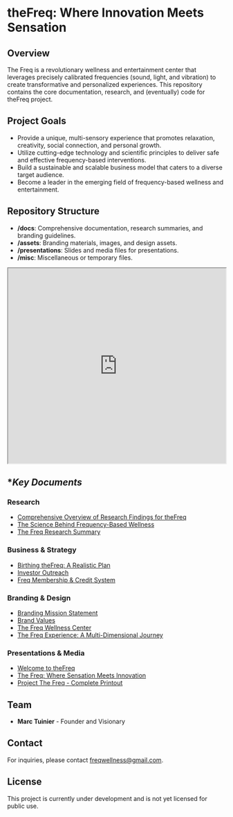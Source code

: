 # theFreq: Where Innovation Meets Sensation

## **Overview**
The Freq is a revolutionary wellness and entertainment center that leverages precisely calibrated frequencies (sound, light, and vibration) to create transformative and personalized experiences. This repository contains the core documentation, research, and (eventually) code for theFreq project.

## **Project Goals**
- Provide a unique, multi-sensory experience that promotes relaxation, creativity, social connection, and personal growth.
- Utilize cutting-edge technology and scientific principles to deliver safe and effective frequency-based interventions.
- Build a sustainable and scalable business model that caters to a diverse target audience.
- Become a leader in the emerging field of frequency-based wellness and entertainment.

## **Repository Structure**
- **/docs**: Comprehensive documentation, research summaries, and branding guidelines.
- **/assets**: Branding materials, images, and design assets.
- **/presentations**: Slides and media files for presentations.
- **/misc**: Miscellaneous or temporary files.

<iframe src="https://gamma.app/embed/79rsh2mkvzvvhns" style="width: 700px; max-width: 100%; height: 450px" allow="fullscreen" title="The Freq: The Science of Sensation"></iframe>


## **Key Documents*
### Research
- [Comprehensive Overview of Research Findings for theFreq](./docs/Comprehensive%20Overview%20of%20Research%20Findings%20for%20theFreq.txt)
- [The Science Behind Frequency-Based Wellness](./assets/The-Science-Behind-Frequency-Based-Wellness.png)
- [The Freq Research Summary](./docs/The-Freq-Research-Summary.pdf)

### Business & Strategy
- [Birthing theFreq: A Realistic Plan](./docs/Birthing%20theFreq_%20A%20Realistic%20Plan)
- [Investor Outreach](./docs/InvestorOutreach.txt)
- [Freq Membership & Credit System](./docs/Freq%20Membership%20%26%20Credit%20System.txt)

### Branding & Design
- [Branding Mission Statement](./docs/brandingmissionstatement.txt)
- [Brand Values](./docs/brandvalues.txt)
- [The Freq Wellness Center](./assets/The-Freq-Wellness-Center.png)
- [The Freq Experience: A Multi-Dimensional Journey](./assets/The-Freq-Experience-A-Multi-Dimensional-Journey.png)

### Presentations & Media
- [Welcome to theFreq](./presentations/Welcom-to-theFreq.pdf)
- [The Freq: Where Sensation Meets Innovation](./presentations/The%20Freq_%20Where%20Sensation%20Meets%20Innovation.html)
- [Project The Freq - Complete Printout](./presentations/Project%20The%20Freq%20-%20Complete%20Printout.pdf)


## **Team**
- **Marc Tuinier** - Founder and Visionary

## **Contact**
For inquiries, please contact [freqwellness@gmail.com](mailto:freqwellness@gmail.com).

## **License**
This project is currently under development and is not yet licensed for public use.
